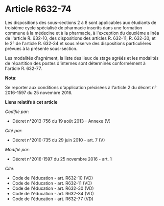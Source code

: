 # Article R632-74

Les dispositions des sous-sections 2 à 8 sont applicables aux étudiants de troisième cycle spécialisé de pharmacie inscrits
dans une formation commune à la médecine et à la pharmacie, à l'exception du deuxième alinéa de l'article R. 632-10, des
dispositions des articles R. 632-11, R. 632-30, et le 2° de l'article R. 632-34 et sous réserve des dispositions
particulières prévues à la présente sous-section. 

Les modalités d'agrément, la liste des lieux de stage agréés et les modalités de répartition des postes d'internes sont
déterminés conformément à l'article R. 632-77.

**Nota:**

Se reporter aux conditions d'application précisées à l'article 2 du décret n° 2016-1597 du 25 novembre 2016.

**Liens relatifs à cet article**

_Codifié par_:

  - Décret n°2013-756 du 19 août 2013 -  Annexe (V)

_Cité par_:

  - Décret n°2010-735 du 29 juin 2010 - art. 7 (V)

_Modifié par_:

  - Décret n°2016-1597 du 25 novembre 2016 - art. 1

_Cite_:

  - Code de l'éducation - art. R632-10 (VD)
  - Code de l'éducation - art. R632-11 (VD)
  - Code de l'éducation - art. R632-30 (VD)
  - Code de l'éducation - art. R632-34 (VD)
  - Code de l'éducation - art. R632-77 (VD)
